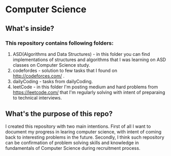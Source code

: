 # Computer Science
## What's inside?
### This repository contains following folders:
1. ASD(Algorithms and Data Structures) - in this folder you can find implementations of structures and algorithms that I was learning on ASD classes on Computer Science study.
2. codefordes - solution to few tasks that I found on http://codeforces.com/ .
3. dailyCoding - tasks from dailyCoding.
4. leetCode - in this folder I'm posting medium and hard problems from https://leetcode.com/ that I'm regularly solving with intent of preparaing to technical interviews. 

## What's the purpose of this repo?
I created this repository with two main intentions. First of all I want to document my progress in learing computer science, with intent of coming back to interesting problems in the future. Secondly, I think such repository can be confirmation of problem solving skills and knowledge in fundamentals of Computer Science during recruitment process.
